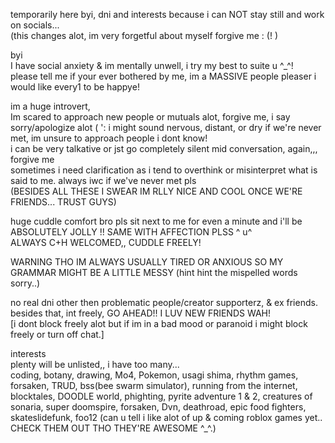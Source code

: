 temporarily here byi, dni and interests because i can NOT stay still and work on socials...                                                                                               
(this changes alot, im very forgetful about myself forgive me : (! )


byi                                                                                                                                                                                         
I have social anxiety & im mentally unwell, i try my best to suite u ^_^!                                                                             
please tell me if your ever bothered by me, im a MASSIVE people pleaser i would like every1 to be happye! 

im a huge introvert,  
Im scared to approach new people or mutuals alot, forgive me, i say sorry/apologize alot ( ':                                                                                             i might sound nervous, distant, or dry if we're never met, im unsure to approach people i dont know!                                                           
i can be very talkative or jst go completely silent mid conversation, again,,, forgive me                                                                                    
sometimes i need clarification as i tend to overthink or misinterpret what is said to me. always iwc if we've never met pls                                                           
(BESIDES ALL THESE I SWEAR IM RLLY NICE AND COOL ONCE WE'RE FRIENDS... TRUST GUYS)

huge cuddle comfort bro pls sit next to me for even a minute and i'll be ABSOLUTELY JOLLY !! SAME WITH AFFECTION PLSS ^ u^                                                                
ALWAYS C+H WELCOMED,, CUDDLE FREELY! 

WARNING THO IM ALWAYS USUALLY TIRED OR ANXIOUS SO MY GRAMMAR MIGHT BE A LITTLE MESSY (hint hint the mispelled words sorry..)
                                                                                                                                                                                        
no real dni other then problematic people/creator supporterz, & ex friends. besides that, int freely, GO AHEAD!! I LUV NEW FRIENDS WAH!                                                                                                                       
[i dont block freely alot but if im in a bad mood or paranoid i might block freely or turn off chat.]

interests                                                                                                                                                                                 
plenty will be unlisted,, i have too many...                                                                                                                                                  
coding, botany, drawing, Mo4, Pokemon, usagi shima, rhythm games, forsaken, TRUD,  bss(bee swarm simulator), running from the internet, blocktales, DOODLE world, phighting, pyrite adventure 1 & 2, creatures of sonaria, super doomspire, forsaken, Dvn, deathroad, epic food fighters, skateslidefunk, foo12 (can u tell i like alot of up & coming roblox games yet.. CHECK THEM OUT THO THEY'RE AWESOME ^_^.)
